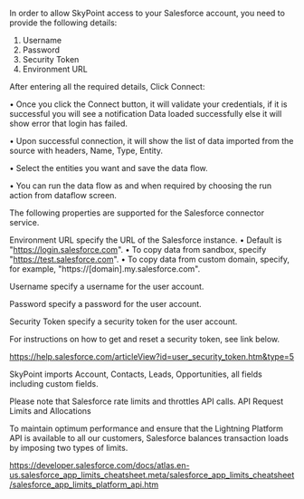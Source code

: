 In order to allow SkyPoint access to your Salesforce account, you need to provide the following details:

  1. Username
  2. Password
  3. Security Token
  4. Environment URL
  
  After entering all the required details, Click Connect: 
  
•	Once you click the Connect button, it will validate your credentials, if it is successful you will see a notification Data loaded successfully else it will show error that login has failed.

•	 Upon successful connection, it will show the list of data imported from the source with headers, Name, Type, Entity.

•	Select the entities you want and save the data flow.

•	You can run the data flow as and when required by choosing the run action from dataflow screen.
        

The following properties are supported for the Salesforce connector service.

Environment URL specify the URL of the Salesforce instance.
•	Default is "https://login.salesforce.com".
•	To copy data from sandbox, specify "https://test.salesforce.com".
•	To copy data from custom domain, specify, for example, "https://[domain].my.salesforce.com".	

Username specify a username for the user account.	

Password specify a password for the user account.

Security Token specify a security token for the user account.

For instructions on how to get and reset a security token, see link below. 

https://help.salesforce.com/articleView?id=user_security_token.htm&type=5

SkyPoint imports Account, Contacts, Leads, Opportunities, all fields including custom fields. 

Please note that Salesforce rate limits and throttles API calls. API Request Limits and Allocations

To maintain optimum performance and ensure that the Lightning Platform API is available to all our customers, Salesforce balances transaction loads by imposing two types of limits.

https://developer.salesforce.com/docs/atlas.en-us.salesforce_app_limits_cheatsheet.meta/salesforce_app_limits_cheatsheet/salesforce_app_limits_platform_api.htm
